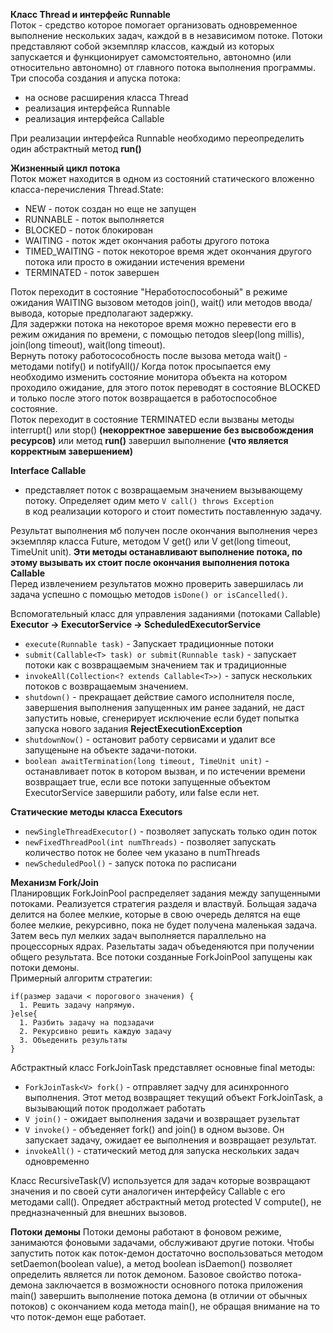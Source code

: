**Класс Thread и интерфейс Runnable**  
Поток - средство которое помогает организовать одновременное выполнение нескольких задач,
каждой в в независимом потоке. Потоки представляют собой экземпляр классов, каждый из которых
запускается и функционирует самомстоятельно, автономно (или относительно автономно) от главного
потока выполнения программы.  
Три способа создания и апуска потока:  
- на основе расширения класса Thread
- реализация интерфейса Runnable
- реализация интерфейса Callable  

При реализации интерфейса Runnable необходимо переопределить один абстрактный метод **run()**  

**Жизненный цикл потока**  
Поток может находится в одном из состояний статического вложенно класса-перечисления
Thread.State:
- NEW - поток создан но еще не запущен
- RUNNABLE - поток выполняется
- BLOCKED - поток блокирован
- WAITING - поток ждет окончания работы другого потока
- TIMED_WAITING - поток некоторое время ждет окончания другого потока или просто в ожидании истечения времени
- TERMINATED - поток завершен  

Поток переходит в состояние "Неработоспособоный" в режиме ожидания WAITING вызовом методов
join(), wait() или методов ввода/вывода, которые предполагают задержку.  
Для задержки потока на некоторое время можно перевести его в режим ожидания по времени, 
с помощью петодов sleep(long millis), join(long timeout), wait(long timeout).  
Вернуть потоку работосособность после вызова метода wait() - методами notify() и notifyAll()/
Когда поток просыпается ему необходимо изменить состояние монитора объекта на котором проходило
ожидание, для этого поток переводят в состояние BLOCKED и только после этого поток возвращается
в работоспособное состояние.  
Поток переходит в состояние TERMINATED если вызваны методы interrupt() или stop() **(некорректное завершение
без высвобождения ресурсов)** или 
метод **run()** завершил выполнение **(что является корректным завершением)**  

**Interface Callable**  
- представляет поток с возвращаемым значением вызывающему потоку. Определяет одим мето `V call() throws Exception`  
  в код реализации которого и стоит поместить поставленную задачу.  

Результат выполнения мб получен после окончания выполнения через экземпляр класса Future<V>, методом V get()
или V get(long timeout, TimeUnit unit). **Эти методы останавливают выполнение потока, по этому вызывать их стоит
после окончания выполнения потока Callable**  
Перед извлечением результатов можно проверить завершилась ли задача успешно с помощью методов 
`isDone() or isCancelled()`.  

Вспомогательный класс для управления заданиями (потоками Callable) **Executor -> ExecutorService -> ScheduledExecutorService**  
- `execute(Runnable task)` - Запускает традиционные потоки
- `submit(Callable<T> task) or submit(Runnable task)` - запускает потоки как с возвращаемым значением так и традиционные
- `invokeAll(Collection<? extends Callable<T>>)` - запуск нескольких потоков с возвращаемым значением.
- `shutdown()` - прекращает действие самого исполнителя после, завершения выполнения запущенных им ранее заданий,
  не даст запустить новые, сгенерирует исключение если будет попытка запуска нового задания **RejectExecutionException**
- `shutdownNow()` - остановит работу сервисами и удалит все запущеныне на объекте задачи-потоки.  
- `boolean awaitTermination(long timeout, TimeUnit unit)` - останавливает поток в котором вызван, и по истечении времени возвращает
  true, если все потоки запущенные объектом ExecutorService завершили работу, или false если нет.  

**Статические методы класса Executors**
- `newSingleThreadExecutor()` - позволяет запускать только один поток
- `newFixedThreadPool(int numThreads)` - позволяет запускать количество поток не более чем указано в numThreads
- `newScheduledPool()` - запуск потока по расписани  

**Механизм Fork/Join**  
Планировщик ForkJoinPool распределяет задания между запущенными потоками. Реализуется стратегия разделя и властвуй.
Больщая задача делится на более мелкие, которые в свою очередь делятся на еще более мелкие, рекурсивно, пока не будет получена
маленькая задача. Затем весь пул мелких задач выполняется параллельно на процессорных ядрах. Разельтаты задач объеденяются
при получении общего результата. Все потоки созданные ForkJoinPool запущены как потоки демоны.  
Примерный алгоритм стратегии:  
```
if(размер задачи < порогового значения) {  
  1. Решить задачу напрямую.
}else{  
  1. Разбить задачу на подзадачи
  2. Рекурсивно решить каждую задачу
  3. Объеденить результаты
}  
```
Абстрактный класс ForkJoinTask представляет основные final методы:
- `ForkJoinTask<V> fork()` - отправляет задчу для асинхронного выполнения. Этот метод возвращяет текущий объект ForkJoinTask,
  а вызывающий поток продолжает работать
- `V join()` - ожидает выполнения задачи и возвращает рузельтат
- `V invoke()` - объеденяет fork() and join() в одном вызове. Он запускает задачу, ожидает ее выполнения и возвращает результат.
- `invokeAll()` - статический метод для запуска нескольких задач одновременно

Класс RecursiveTask(V) используется для задач которые возвращают значения и по своей сути аналогичен интерфейсу Callable<E> с
его методами call(). Опредяет абстрактный метод protected V compute(), не предназначенный для внешних вызовов.  

**Потоки демоны**
Потоки демоны работают в фоновом режиме, занимаются фоновыми задачами, обслуживают другие потоки.
Чтобы запустить поток как поток-демон достаточно воспользоваться методом setDaemon(boolean value), а метод boolean isDaemon()
позволяет определить является ли поток демоном.
Базовое свойство потока-демона заключается в возможности основного потока приложения main() завершить выполнение потока
демона (в отличии от обычных потоков) с окончанием кода метода main(), не обращая внимание на то что поток-демон еще работает.

